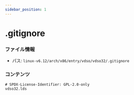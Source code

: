 ```yaml
---
sidebar_position: 1
---
```

# .gitignore

### ファイル情報

- パス: `linux-v6.12/arch/x86/entry/vdso/vdso32/.gitignore`

### コンテンツ

```gitignore
# SPDX-License-Identifier: GPL-2.0-only
vdso32.lds

```
